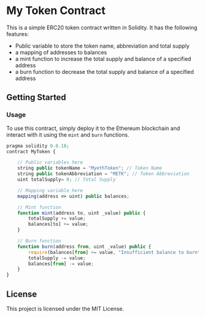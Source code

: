 # My Token Contract

This is a simple ERC20 token contract written in Solidity. It has the following features:
- Public variable to store the token name, abbreviation and total supply
- a mapping of addresses to balances
- a mint function to increase the total supply and balance of a specified address
- a burn function to decrease the total supply and balance of a specified address

## Getting Started

### Usage

To use this contract, simply deploy it to the Ethereum blockchain and interact with it using the `mint` and `burn` functions.

```javascript
pragma solidity 0.8.18;
contract MyToken {

    // Public variables here
    string public tokenName = "MyethToken"; // Token Name
    string public tokenAbbreviation = "METK"; // Token Abbreviation
    uint totalSupply= 0; // Total Supply

    // Mapping variable here
    mapping(address => uint) public balances;

    // Mint function
    function mint(address to, uint _value) public {
        totalSupply += value;
        balances[to] += value;
    }

    // Burn function
    function burn(address from, uint _value) public {
        require(balances[from] >= value, "Insufficient balance to burn");
        totalSupply -= value;
        balances[from] -= value;
    }
}
```

## License

This project is licensed under the MIT License.
